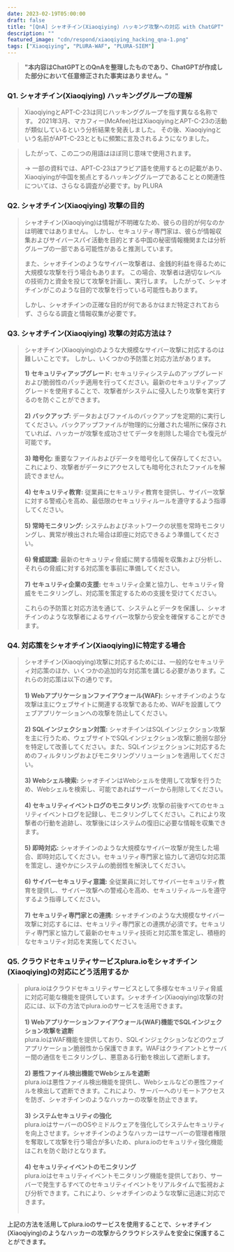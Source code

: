 ```yaml
---
date: 2023-02-19T05:00:00
draft: false
title: "[QnA] シャオチイン(Xiaoqiying) ハッキング攻撃への対応 with ChatGPT"
description: ""
featured_image: "cdn/respond/xiaoqiying_hacking_qna-1.png"
tags: ["Xiaoqiying", "PLURA-WAF", "PLURA-SIEM"]
---
```


> **"本内容はChatGPTとのQnAを整理したものであり、ChatGPTが作成した部分において任意修正された事実はありません。"**

### Q1. シャオチイン(Xiaoqiying) ハッキンググループの理解
> XiaoqiyingとAPT-C-23は同じハッキンググループを指す異なる名称です。
> 2021年3月、マカフィー(McAfee)社はXiaoqiyingとAPT-C-23の活動が類似しているという分析結果を発表しました。
> その後、Xiaoqiyingという名前がAPT-C-23とともに頻繁に言及されるようになりました。
<!--more--> 
> したがって、この二つの用語はほぼ同じ意味で使用されます。
>
> → 一部の資料では、APT-C-23はアラビア語を使用するとの記載があり、Xiaoqiyingが中国を拠点とするハッキンググループであることとの関連性については、さらなる調査が必要です。by PLURA

### Q2. シャオチイン(Xiaoqiying) 攻撃の目的
> シャオチイン(Xiaoqiying)は情報が不明確なため、彼らの目的が何なのかは明確ではありません。
> しかし、セキュリティ専門家は、彼らが情報収集およびサイバースパイ活動を目的とする中国の秘密情報機関または分析グループの一部である可能性があると推測しています。
> 
> また、シャオチインのようなサイバー攻撃者は、金銭的利益を得るために大規模な攻撃を行う場合もあります。
> この場合、攻撃者は適切なレベルの技術力と資金を投じて攻撃を計画し、実行します。
> したがって、シャオチインがこのような目的で攻撃を行っている可能性もあります。
>
> しかし、シャオチインの正確な目的が何であるかはまだ特定されておらず、さらなる調査と情報収集が必要です。

### Q3. シャオチイン(Xiaoqiying) 攻撃の対応方法は？
> シャオチイン(Xiaoqiying)のような大規模なサイバー攻撃に対応するのは難しいことです。
> しかし、いくつかの予防策と対応方法があります。
>
> **1) セキュリティアップグレード:** セキュリティシステムのアップグレードおよび脆弱性のパッチ適用を行ってください。最新のセキュリティアップグレードを使用することで、攻撃者がシステムに侵入したり攻撃を実行するのを防ぐことができます。<br><br>
> **2) バックアップ:** データおよびファイルのバックアップを定期的に実行してください。バックアップファイルが物理的に分離された場所に保存されていれば、ハッカーが攻撃を成功させてデータを削除した場合でも復元が可能です。<br><br>
> **3) 暗号化:** 重要なファイルおよびデータを暗号化して保存してください。これにより、攻撃者がデータにアクセスしても暗号化されたファイルを解読できません。<br><br>
> **4) セキュリティ教育:** 従業員にセキュリティ教育を提供し、サイバー攻撃に対する警戒心を高め、最低限のセキュリティルールを遵守するよう指導してください。<br><br>
> **5) 常時モニタリング:** システムおよびネットワークの状態を常時モニタリングし、異常が検出された場合は即座に対応できるよう準備してください。<br><br>
> **6) 脅威認識:** 最新のセキュリティ脅威に関する情報を収集および分析し、それらの脅威に対する対応策を事前に準備してください。<br><br>
> **7) セキュリティ企業の支援:** セキュリティ企業と協力し、セキュリティ脅威をモニタリングし、対応策を策定するための支援を受けてください。<br>
> 
> これらの予防策と対応方法を通じて、システムとデータを保護し、シャオチインのような攻撃者によるサイバー攻撃から安全を確保することができます。

### Q4. 対応策をシャオチイン(Xiaoqiying)に特定する場合
> シャオチイン(Xiaoqiying)攻撃に対応するためには、一般的なセキュリティ対応策のほか、いくつかの追加的な対応策を講じる必要があります。これらの対応策は以下の通りです。<br><br>
> **1) Webアプリケーションファイアウォール(WAF):** シャオチインのような攻撃は主にウェブサイトに関連する攻撃であるため、WAFを設置してウェブアプリケーションへの攻撃を防止してください。<br><br>
> **2) SQLインジェクション対策:** シャオチインはSQLインジェクション攻撃を主に行うため、ウェブサイトでSQLインジェクション攻撃に脆弱な部分を特定して改善してください。また、SQLインジェクションに対応するためのフィルタリングおよびモニタリングソリューションを適用してください。<br><br>
> **3) Webシェル検索:** シャオチインはWebシェルを使用して攻撃を行うため、Webシェルを検索し、可能であればサーバーから削除してください。<br><br>
> **4) セキュリティイベントログのモニタリング:** 攻撃の前後すべてのセキュリティイベントログを記録し、モニタリングしてください。これにより攻撃者の行動を追跡し、攻撃後にはシステムの復旧に必要な情報を収集できます。<br><br>
> **5) 即時対応:** シャオチインのような大規模なサイバー攻撃が発生した場合、即時対応してください。セキュリティ専門家と協力して適切な対応策を策定し、速やかにシステムの脆弱性を解決してください。<br><br>
> **6) サイバーセキュリティ意識:** 全従業員に対してサイバーセキュリティ教育を提供し、サイバー攻撃への警戒心を高め、セキュリティルールを遵守するよう指導してください。<br><br>
> **7) セキュリティ専門家との連携:** シャオチインのような大規模なサイバー攻撃に対応するには、セキュリティ専門家との連携が必須です。セキュリティ専門家と協力して最新のセキュリティ技術と対応策を策定し、積極的なセキュリティ対応を実施してください。<br>

### Q5. クラウドセキュリティサービスplura.ioをシャオチイン(Xiaoqiying)の対応にどう活用するか
> plura.ioはクラウドセキュリティサービスとして多様なセキュリティ脅威に対応可能な機能を提供しています。シャオチイン(Xiaoqiying)攻撃の対応には、以下の方法でplura.ioのサービスを活用できます。<br><br>
> **1) Webアプリケーションファイアウォール(WAF)機能でSQLインジェクション攻撃を遮断**  
plura.ioはWAF機能を提供しており、SQLインジェクションなどのウェブアプリケーション脆弱性から保護できます。WAFはクライアントとサーバー間の通信をモニタリングし、悪意ある行動を検出して遮断します。<br><br>
> **2) 悪性ファイル検出機能でWebシェルを遮断**  
plura.ioは悪性ファイル検出機能を提供し、Webシェルなどの悪性ファイルを検出して遮断できます。これにより、サーバーへのリモートアクセスを防ぎ、シャオチインのようなハッカーの攻撃を防止できます。<br><br>
> **3) システムセキュリティの強化**  
plura.ioはサーバーのOSやミドルウェアを強化してシステムセキュリティを向上させます。シャオチインのようなハッカーはサーバーの管理者権限を奪取して攻撃を行う場合が多いため、plura.ioのセキュリティ強化機能はこれを防ぐ助けとなります。<br><br>
> **4) セキュリティイベントのモニタリング**  
plura.ioはセキュリティイベントモニタリング機能を提供しており、サーバーで発生するすべてのセキュリティイベントをリアルタイムで監視および分析できます。これにより、シャオチインのような攻撃に迅速に対応できます。<br><br>

上記の方法を活用してplura.ioのサービスを使用することで、シャオチイン(Xiaoqiying)のようなハッカーの攻撃からクラウドシステムを安全に保護することができます。
